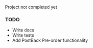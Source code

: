 Project not completed yet

### TODO
  * Write docs
  * Write tests
  * Add PostBack Pre-order functionality
